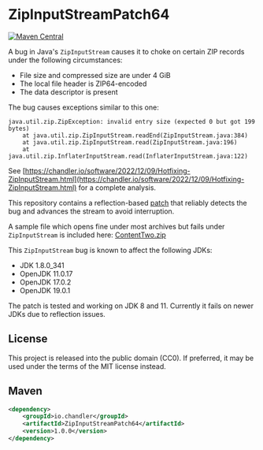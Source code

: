 # ZipInputStreamPatch64

[![Maven Central](https://maven-badges.herokuapp.com/maven-central/io.chandler/ZipInputStreamPatch64/badge.svg)](https://maven-badges.herokuapp.com/maven-central/io.chandler/ZipInputStreamPatch64)

A bug in Java's ``ZipInputStream`` causes it to choke on certain ZIP records under the following circumstances:
 - File size and compressed size are under 4 GiB
 - The local file header is ZIP64-encoded
 - The data descriptor is present

The bug causes exceptions similar to this one:
```
java.util.zip.ZipException: invalid entry size (expected 0 but got 199 bytes)
	at java.util.zip.ZipInputStream.readEnd(ZipInputStream.java:384)
	at java.util.zip.ZipInputStream.read(ZipInputStream.java:196)
	at java.util.zip.InflaterInputStream.read(InflaterInputStream.java:122)
```

See [https://chandler.io/software/2022/12/09/Hotfixing-ZipInputStream.html](https://chandler.io/software/2022/12/09/Hotfixing-ZipInputStream.html) for a complete analysis.

This repository contains a reflection-based [patch](https://github.com/cjgriscom/ZipInputStreamPatch64/blob/main/src/main/java/io/chandler/zip/patch64/ZipInputStreamPatch64.java) that reliably detects the bug and advances the stream to avoid interruption.

A sample file which opens fine under most archives but fails under ``ZipInputStream`` is included here: [ContentTwo.zip](https://github.com/cjgriscom/ZipInputStreamPatch64/blob/main/src/test/resources/ContentTwo.zip)

This ``ZipInputStream`` bug is known to affect the following JDKs:
 - JDK 1.8.0_341
 - OpenJDK 11.0.17
 - OpenJDK 17.0.2
 - OpenJDK 19.0.1
 
The patch is tested and working on JDK 8 and 11.  Currently it fails on newer JDKs due to reflection issues.

## License

This project is released into the public domain (CC0).  If preferred, it may be used under the terms of the MIT license instead. 

## Maven

```xml
<dependency>
    <groupId>io.chandler</groupId>
    <artifactId>ZipInputStreamPatch64</artifactId>
    <version>1.0.0</version>
</dependency>
```
